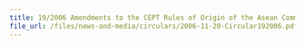```yaml
---
title: 19/2006 Amendments to the CEPT Rules of Origin of the Asean Common Effective Preferential Tariff (CEPT) scheme for the ASEAN Free Trade Area (AFTA)
file_url: /files/news-and-media/circulars/2006-11-20-Circular192006.pdf
---
```

